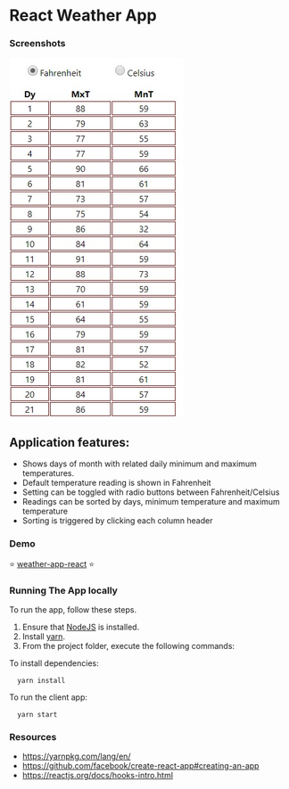 # React Weather App

### Screenshots
![screenshot](https://github.com/kosio7/weather-app-react/blob/master/screenshots/react-weather-app.jpg)

## Application features:
- Shows days of month with related daily minimum and maximum temperatures.
- Default temperature reading is shown in Fahrenheit
- Setting can be toggled with radio buttons between Fahrenheit/Celsius
- Readings can be sorted by days, minimum temperature and maximum temperature
- Sorting is triggered by clicking each column header  
  
### Demo
:star: [weather-app-react](https://confident-lamport-d93f7f.netlify.com/) :star:

### Running The App locally

To run the app, follow these steps.

1. Ensure that [NodeJS](http://nodejs.org/) is installed.
2. Install [yarn](https://yarnpkg.com/lang/en/).
3. From the project folder, execute the following commands:

To install dependencies:
```shell
  yarn install
```
To run the client app:

```shell
  yarn start
```

### Resources
- https://yarnpkg.com/lang/en/
- https://github.com/facebook/create-react-app#creating-an-app
- https://reactjs.org/docs/hooks-intro.html